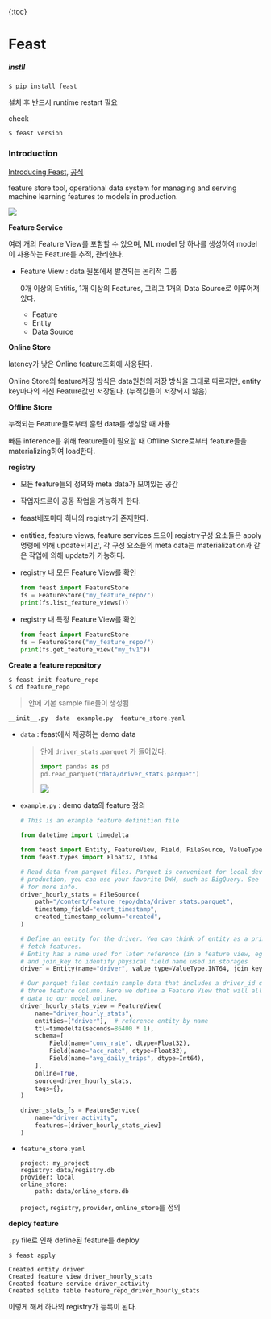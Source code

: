 {:toc}



# Feast



##### instll

```
$ pip install feast
```

설치 후 반드시 runtime restart 필요

check

```
$ feast version
```







### Introduction

[Introducing Feast](https://cloud.google.com/blog/products/ai-machine-learning/introducing-feast-an-open-source-feature-store-for-machine-learning), [공식](https://feast.dev/)

feature store tool, operational data system for managing and serving machine learning features to models in production.



![](https://1650793599-files.gitbook.io/~/files/v0/b/gitbook-x-prod.appspot.com/o/spaces%2F63geyz0MgpJmggxj7jnT%2Fuploads%2Fgit-blob-af58d3cf3809fcc5e69119de273668f715f27538%2Fimage%20(7).png?alt=media)



**Feature Service**

여러 개의 Feature View를 포함할 수 있으며, ML model 당 하나를 생성하여 model이 사용하는 Feature를 추적, 관리한다.

- Feature View : data 원본에서 발견되는 논리적 그룹

  0개 이상의 Entitis, 1개 이상의 Features, 그리고 1개의 Data Source로 이루어져 있다.

  - Feature
  - Entity
  - Data Source



**Online Store**

latency가 낮은 Online feature조회에 사용된다.

Online Store의 feature저장 방식은 data원천의 저장 방식을 그대로 따르지만, entity key마다의 최신 Feature값만 저장된다. (누적값들이 저장되지 않음)



**Offline Store**

누적되는 Feature들로부터 훈련 data를 생성할 때 사용

빠른 inference를 위해 feature들이 필요할 때 Offline Store로부터 feature들을 materializing하여 load한다.



**registry**

- 모든 feature들의 정의와 meta data가 모여있는 공간
- 작업자드르이 공동 작업을 가능하게 한다.
- feast배포마다 하나의 registry가 존재한다.

- entities, feature views, feature services 드으이 registry구성 요소들은 apply명령에 의해 update되지만, 각 구성 요소들의 meta data는 materialization과 같은 작업에 의해 update가 가능하다.

- registry 내 모든 Feature View를 확인

  ```python
  from feast import FeatureStore
  fs = FeatureStore("my_feature_repo/")
  print(fs.list_feature_views())
  ```

- registry 내 특정 Feature View를 확인

  ```python
  from feast import FeatureStore
  fs = FeatureStore("my_feature_repo/")
  print(fs.get_feature_view("my_fv1"))
  ```







**Create a feature repository**

```
$ feast init feature_repo
$ cd feature_repo
```

> 안에 기본 sample file들이 생성됨

```
__init__.py  data  example.py  feature_store.yaml
```

- `data` : feast에서 제공하는 demo data

  > 안에 `driver_stats.parquet` 가 들어있다.
  >
  > ```python
  > import pandas as pd
  > pd.read_parquet("data/driver_stats.parquet")
  > ```
  >
  > ![](https://1650793599-files.gitbook.io/~/files/v0/b/gitbook-x-prod.appspot.com/o/spaces%2F63geyz0MgpJmggxj7jnT%2Fuploads%2Fgit-blob-b2961c773e43f78f59e993ebde00b25a3ff7aca7%2Fscreen-shot-2021-08-23-at-2.35.18-pm.png?alt=media)

- `example.py` : demo data의 feature 정의

  ```python
  # This is an example feature definition file
  
  from datetime import timedelta
  
  from feast import Entity, FeatureView, Field, FileSource, ValueType
  from feast.types import Float32, Int64
  
  # Read data from parquet files. Parquet is convenient for local development mode. For
  # production, you can use your favorite DWH, such as BigQuery. See Feast documentation
  # for more info.
  driver_hourly_stats = FileSource(
      path="/content/feature_repo/data/driver_stats.parquet",
      timestamp_field="event_timestamp",
      created_timestamp_column="created",
  )
  
  # Define an entity for the driver. You can think of entity as a primary key used to
  # fetch features.
  # Entity has a name used for later reference (in a feature view, eg)
  # and join_key to identify physical field name used in storages
  driver = Entity(name="driver", value_type=ValueType.INT64, join_keys=["driver_id"], description="driver id",)
  
  # Our parquet files contain sample data that includes a driver_id column, timestamps and
  # three feature column. Here we define a Feature View that will allow us to serve this
  # data to our model online.
  driver_hourly_stats_view = FeatureView(
      name="driver_hourly_stats",
      entities=["driver"],  # reference entity by name
      ttl=timedelta(seconds=86400 * 1),
      schema=[
          Field(name="conv_rate", dtype=Float32),
          Field(name="acc_rate", dtype=Float32),
          Field(name="avg_daily_trips", dtype=Int64),
      ],
      online=True,
      source=driver_hourly_stats,
      tags={},
  )
  
  driver_stats_fs = FeatureService(
      name="driver_activity",
      features=[driver_hourly_stats_view]
  )
  ```

- `feature_store.yaml`

  ```
  project: my_project
  registry: data/registry.db
  provider: local
  online_store:
      path: data/online_store.db
  ```

  `project`, `registry`, `provider`, `online_store`를 정의





**deploy feature**

`.py` file로 인해 define된 feature를 deploy

```
$ feast apply
```

```
Created entity driver
Created feature view driver_hourly_stats
Created feature service driver_activity
Created sqlite table feature_repo_driver_hourly_stats
```

이렇게 해서 하나의 registry가 등록이 된다.